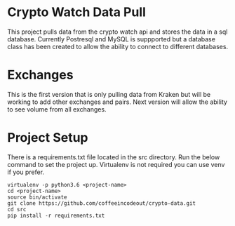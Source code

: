 # Crypto Watch Data Pull

This project pulls data from the crypto watch api and stores the data in a sql database. Currently Postresql and MySQL is suppported but a database class
has been created to allow the ability to connect to different databases. 

# Exchanges

This is the first version that is only pulling data from Kraken but will be working 
to add other exchanges and pairs. Next version will allow the ability to see volume
from all exchanges.

# Project Setup

There is a requirements.txt file located in the src directory. Run the below command
to set the project up. Virtualenv is not required you can use venv if you prefer.


```
virtualenv -p python3.6 <project-name>
cd <project-name>
source bin/activate
git clone https://github.com/coffeeincodeout/crypto-data.git
cd src 
pip install -r requirements.txt
```
